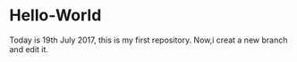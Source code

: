 # Hello-World
Today is 19th July 2017, this is my first repository. 
Now,i creat a new branch and edit it.
